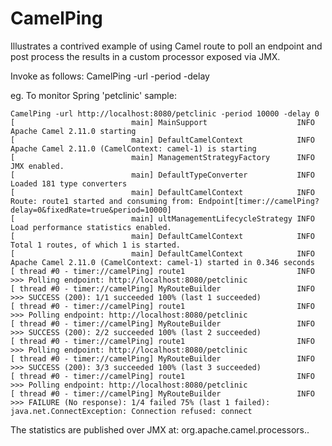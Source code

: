 CamelPing
=========

Illustrates a contrived example of using Camel route to poll an endpoint and post process 
the results in a custom processor exposed via JMX. 

Invoke as follows:
CamelPing -url <url to poll> -period <period of polling in ms> -delay <initial delay in ms>

eg. To monitor Spring 'petclinic' sample:

```
CamelPing -url http://localhost:8080/petclinic -period 10000 -delay 0
[                          main] MainSupport                    INFO  Apache Camel 2.11.0 starting
[                          main] DefaultCamelContext            INFO  Apache Camel 2.11.0 (CamelContext: camel-1) is starting
[                          main] ManagementStrategyFactory      INFO  JMX enabled.
[                          main] DefaultTypeConverter           INFO  Loaded 181 type converters
[                          main] DefaultCamelContext            INFO  Route: route1 started and consuming from: Endpoint[timer://camelPing?delay=0&fixedRate=true&period=10000]
[                          main] ultManagementLifecycleStrategy INFO  Load performance statistics enabled.
[                          main] DefaultCamelContext            INFO  Total 1 routes, of which 1 is started.
[                          main] DefaultCamelContext            INFO  Apache Camel 2.11.0 (CamelContext: camel-1) started in 0.346 seconds
[ thread #0 - timer://camelPing] route1                         INFO  >>> Polling endpoint: http://localhost:8080/petclinic
[ thread #0 - timer://camelPing] MyRouteBuilder                 INFO  >>> SUCCESS (200): 1/1 succeeded 100% (last 1 succeeded)
[ thread #0 - timer://camelPing] route1                         INFO  >>> Polling endpoint: http://localhost:8080/petclinic
[ thread #0 - timer://camelPing] MyRouteBuilder                 INFO  >>> SUCCESS (200): 2/2 succeeded 100% (last 2 succeeded)
[ thread #0 - timer://camelPing] route1                         INFO  >>> Polling endpoint: http://localhost:8080/petclinic
[ thread #0 - timer://camelPing] MyRouteBuilder                 INFO  >>> SUCCESS (200): 3/3 succeeded 100% (last 3 succeeded)
[ thread #0 - timer://camelPing] route1                         INFO  >>> Polling endpoint: http://localhost:8080/petclinic
[ thread #0 - timer://camelPing] MyRouteBuilder                 INFO  >>> FAILURE (No response): 1/4 failed 75% (last 1 failed): java.net.ConnectException: Connection refused: connect
```

The statistics are published over JMX at: org.apache.camel.processors.<CamelRouteName>.<ProcessorName>
